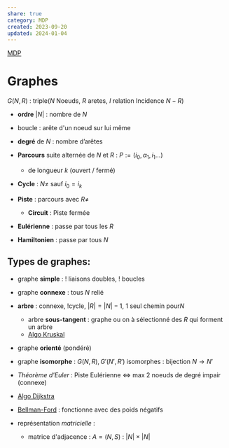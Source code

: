 ```yaml
---  
share: true  
category: MDP  
created: 2023-09-20  
updated: 2024-01-04  
---  
```

  
[MDP](MDP.md)  
# Graphes  
$G(N,R)$ :  triple($N$ Noeuds, $R$ aretes, $I$ relation Incidence $N-R$)  
  
- **ordre** $|N|$ : nombre de $N$  
  
- boucle : arête d'un noeud sur lui même  
  
- **degré** de $N$ : nombre d’arêtes   
  
- **Parcours** suite alternée de $N$ et $R$ : $P:=(i_{0}, \alpha_{1},i_{1} \dots)$  
	- de longueur $k$ (ouvert / fermé)  
  
- **Cycle** : $N\neq$  sauf $i_{0}=i_{k}$  
  
- **Piste** : parcours avec $R\neq$  
	- **Circuit** : Piste fermée  
  
- **Eulérienne** : passe par tous les $R$  
  
- **Hamiltonien** : passe par tous $N$  
  
## Types de graphes:  
  
- graphe **simple** : ! liaisons doubles, ! boucles  
  
- graphe **connexe** : tous $N$ relié  
  
- **arbre** : connexe,  !cycle, $|R|=|N|-1$, 1 seul chemin pour$N$  
	- arbre **sous-tangent** : graphe ou on à sélectionné des $R$ qui forment un arbre  
	- [Algo Kruskal](Algo%20Kruskal.md)  
  
- graphe **orienté** (pondéré)  
  
- graphe **isomorphe** : $G(N,R),G'(N',R')$ isomorphes : bijection $N\to N'$  
  
- *Théorème d'Euler* : Piste Eulérienne <=> max 2 noeuds de degré impair (connexe)  
  
  
- [Algo Dijkstra](Algo%20Dijkstra.md)  
  
- [Bellman-Ford](Bellman-Ford.md) : fonctionne avec des poids négatifs  
  
  
- représentation *matricielle* :   
	- matrice d'adjacence : $A=(N,S)$ : $|N|\times |N|$  
	  
